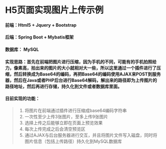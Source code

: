# H5页面实现图片上传示例
#### 前端：Html5 + Jquery + Bootstrap

#### 后端：Spring Boot + Mybatis框架

#### 数据库： MySQL

#### 实现思路：首先在前端把图片进行压缩，因为手机的不同，可能有的手机拍照给力，像素高，拍出来的图片的大小就相对大一些，所以这里通过一个插件进行了压缩，然后转换成为Base64的编码，再把Base64的编码使用AJAX来POST到服务器，然后在Java或者PHP后台进行Base64解码，解出来的路径即为上传图片的路径地址，然后再进行存储，持久化到文件或者数据库里面。

#### 目前实现的功能：
> 1. 将图片在前端通过插件进行压缩成base64编码字符串
> 2. 一次性至少上传3张图片，至多上传9张图片
> 3. 选择上传之后能够立即在页面上预览效果
> 4. 每次上传完成之后会清空预览区
> 5. 通过AJAX与后台服务器进行交互，并且将图片文件写入磁盘，同时将图片信息（包括上传路径）持久化到MySQL数据库


